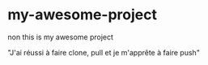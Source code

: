 # my-awesome-project

non this is my awesome project 

"J'ai réussi à faire clone, pull et je m'apprête à faire push"
